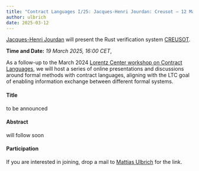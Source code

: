 ```yaml
---
title: "Contract Languages I/25: Jacques-Henri Jourdan: Creusot – 12 March 2025"
author: ulbrich
date: 2025-03-12
---
```


[Jacques-Henri Jourdan](https://jhjourdan.mketjh.fr/) will present the
Rust verification system [CREUSOT](https://github.com/creusot-rs/creusot).

**Time and Date:** *19 March 2025, 16:00 CET*,

<!--more-->

As a follow-up to the March 2024 [Lorentz Center workshop on Contract
Languages](https://www.lorentzcenter.nl/contract-languages.html), we
will host a series of online presentations and discussions around
formal methods with contract languages, aligning with the LTC goal of
enabling information exchange between different formal systems.

#### Title

to be announced

#### Abstract

will follow soon

#### Participation

If you are interested in joining, drop a mail to [Mattias
Ulbrich](mailto:ulbrich@kit.edu) for the link.
